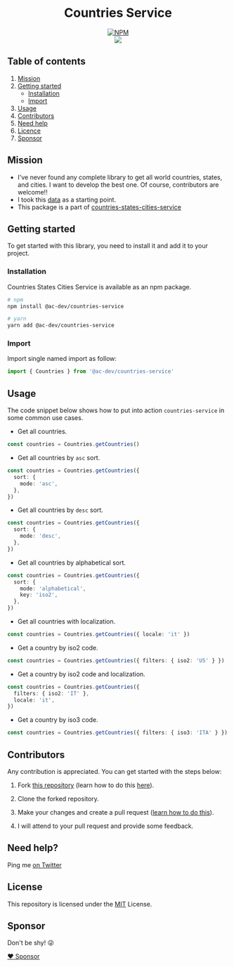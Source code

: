 <div align="center">
  
# Countries Service

[![NPM](https://nodei.co/npm/@ac-dev/countries-service.png?compact=true)](https://nodei.co/npm/@ac-dev/countries-service/)
<br />
[![](https://img.shields.io/npm/dt/@ac-dev/countries-service.svg?style=flat-square)](https://www.npmjs.com/package/@ac-dev/countries-service)

</div>

## Table of contents

1. [Mission](#mission)
2. [Getting started](#getting-started)
   - [Installation](#installation)
   - [Import](#import)
3. [Usage](#usage)
4. [Contributors](#contributors)
5. [Need help](#need-help)
6. [Licence](#license)
7. [Sponsor](#sponsor)

## Mission

- I've never found any complete library to get all world countries, states, and cities. I want to develop the best one. Of course, contributors are welcome!!
- I took this [data](https://github.com/dr5hn/countries-states-cities-database) as a starting point.
- This package is a part of [countries-states-cities-service](https://github.com/Randagio13/countries-states-cities-service)

## Getting started

To get started with this library, you need to install it and add it to your project.

### Installation

Countries States Cities Service is available as an npm package.

```bash
# npm
npm install @ac-dev/countries-service

# yarn
yarn add @ac-dev/countries-service
```

### Import

Import single named import as follow:

```typescript
import { Countries } from '@ac-dev/countries-service'
```

## Usage

The code snippet below shows how to put into action `countries-service` in some common use cases.

- Get all countries.

```typescript
const countries = Countries.getCountries()
```

- Get all countries by `asc` sort.

```typescript
const countries = Countries.getCountries({
  sort: {
    mode: 'asc',
  },
})
```

- Get all countries by `desc` sort.

```typescript
const countries = Countries.getCountries({
  sort: {
    mode: 'desc',
  },
})
```

- Get all countries by alphabetical sort.

```typescript
const countries = Countries.getCountries({
  sort: {
    mode: 'alphabetical',
    key: 'iso2',
  },
})
```

- Get all countries with localization.

```typescript
const countries = Countries.getCountries({ locale: 'it' })
```

- Get a country by iso2 code.

```typescript
const countries = Countries.getCountries({ filters: { iso2: 'US' } })
```

- Get a country by iso2 code and localization.

```typescript
const countries = Countries.getCountries({
  filters: { iso2: 'IT' },
  locale: 'it',
})
```

- Get a country by iso3 code.

```typescript
const countries = Countries.getCountries({ filters: { iso3: 'ITA' } })
```

## Contributors

Any contribution is appreciated. You can get started with the steps below:

1. Fork [this repository](https://github.com/Randagio13/countries-states-cities-service) (learn how to do this [here](https://help.github.com/articles/fork-a-repo)).

2. Clone the forked repository.

3. Make your changes and create a pull request ([learn how to do this](https://docs.github.com/en/github/collaborating-with-issues-and-pull-requests/creating-a-pull-request)).

4. I will attend to your pull request and provide some feedback.

## Need help?

Ping me [on Twitter](https://twitter.com/randagio19)

## License

This repository is licensed under the [MIT](LICENSE) License.

## Sponsor

Don't be shy! 😜

[:heart: Sponsor](https://github.com/sponsors/Randagio13)
